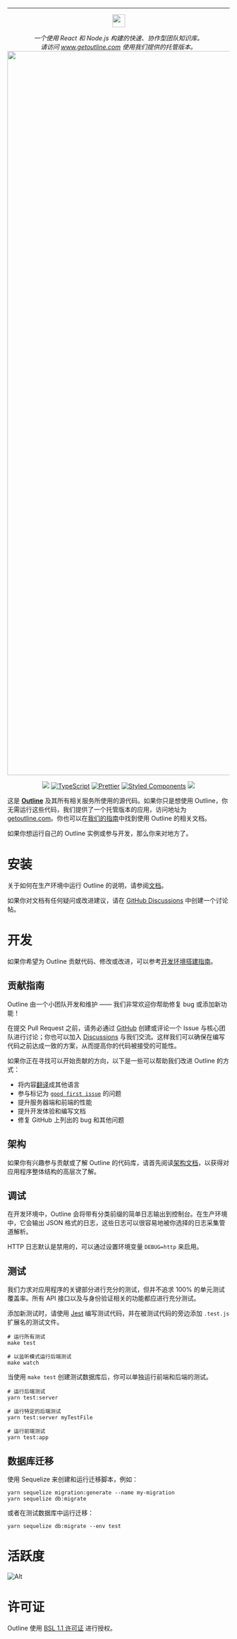 ---
<p align="center">
  <img src="https://user-images.githubusercontent.com/31465/34380645-bd67f474-eb0b-11e7-8d03-0151c1730654.png" height="29" />
</p>
<p align="center">
  <i>一个使用 React 和 Node.js 构建的快速、协作型团队知识库。<br/>请访问 <a href="https://www.getoutline.com">www.getoutline.com</a> 使用我们提供的托管版本。</i>
  <br/>
  <img width="1640" alt="screenshot" src="https://user-images.githubusercontent.com/380914/110356468-26374600-7fef-11eb-9f6a-f2cc2c8c6590.png">
</p>
<p align="center">
  <a href="https://circleci.com/gh/outline/outline" rel="nofollow"><img src="https://circleci.com/gh/outline/outline.svg?style=shield"></a>
  <a href="http://www.typescriptlang.org" rel="nofollow"><img src="https://img.shields.io/badge/%3C%2F%3E-TypeScript-%230074c1.svg" alt="TypeScript"></a>
  <a href="https://github.com/prettier/prettier"><img src="https://img.shields.io/badge/code_style-prettier-ff69b4.svg?style=flat" alt="Prettier"></a>
  <a href="https://github.com/styled-components/styled-components"><img src="https://img.shields.io/badge/style-%F0%9F%92%85%20styled--components-orange.svg" alt="Styled Components"></a>
  <a href="https://translate.getoutline.com/project/outline" alt="Localized"><img src="https://badges.crowdin.net/outline/localized.svg"></a>
</p>

这是 [**Outline**](https://www.getoutline.com) 及其所有相关服务所使用的源代码。如果你只是想使用 Outline，你无需运行这些代码，我们提供了一个托管版本的应用，访问地址为 [getoutline.com](https://www.getoutline.com)。你也可以在[我们的指南](https://docs.getoutline.com/s/guide)中找到使用 Outline 的相关文档。

如果你想运行自己的 Outline 实例或参与开发，那么你来对地方了。

# 安装

关于如何在生产环境中运行 Outline 的说明，请参阅[文档](https://docs.getoutline.com/s/hosting/)。

如果你对文档有任何疑问或改进建议，请在 [GitHub Discussions](https://github.com/outline/outline/discussions) 中创建一个讨论帖。

# 开发

如果你希望为 Outline 贡献代码、修改或改进，可以参考[开发环境搭建指南](https://docs.getoutline.com/s/hosting/doc/local-development-5hEhFRXow7)。

## 贡献指南

Outline 由一个小团队开发和维护 —— 我们非常欢迎你帮助修复 bug 或添加新功能！

在提交 Pull Request 之前，请务必通过 [GitHub](https://www.github.com/outline/outline/issues) 创建或评论一个 Issue 与核心团队进行讨论；你也可以加入 [Discussions](https://www.github.com/outline/outline/discussions) 与我们交流。这样我们可以确保在编写代码之前达成一致的方案，从而提高你的代码被接受的可能性。

如果你正在寻找可以开始贡献的方向，以下是一些可以帮助我们改进 Outline 的方式：

- 将内容[翻译](docs/TRANSLATION.md)成其他语言
- 参与标记为 [`good first issue`](https://github.com/outline/outline/labels/good%20first%20issue) 的问题
- 提升服务器端和前端的性能
- 提升开发体验和编写文档
- 修复 GitHub 上列出的 bug 和其他问题

## 架构

如果你有兴趣参与贡献或了解 Outline 的代码库，请首先阅读[架构文档](docs/ARCHITECTURE.md)，以获得对应用程序整体结构的高层次了解。

## 调试

在开发环境中，Outline 会将带有分类前缀的简单日志输出到控制台。在生产环境中，它会输出 JSON 格式的日志，这些日志可以很容易地被你选择的日志采集管道解析。

HTTP 日志默认是禁用的，可以通过设置环境变量 `DEBUG=http` 来启用。

## 测试

我们力求对应用程序的关键部分进行充分的测试，但并不追求 100% 的单元测试覆盖率。所有 API 接口以及与身份验证相关的功能都应进行充分测试。

添加新测试时，请使用 [Jest](https://facebook.github.io/jest/) 编写测试代码，并在被测试代码的旁边添加 `.test.js` 扩展名的测试文件。

```shell
# 运行所有测试
make test

# 以监听模式运行后端测试
make watch
```

当使用 `make test` 创建测试数据库后，你可以单独运行前端和后端的测试。

```shell
# 运行后端测试
yarn test:server

# 运行特定的后端测试
yarn test:server myTestFile

# 运行前端测试
yarn test:app
```

## 数据库迁移

使用 Sequelize 来创建和运行迁移脚本，例如：

```shell
yarn sequelize migration:generate --name my-migration
yarn sequelize db:migrate
```

或者在测试数据库中运行迁移：

```shell
yarn sequelize db:migrate --env test
```

# 活跃度

![Alt](https://repobeats.axiom.co/api/embed/ff2e4e6918afff1acf9deb72d1ba6b071d586178.svg "Repobeats 统计图")

# 许可证

Outline 使用 [BSL 1.1 许可证](LICENSE) 进行授权。